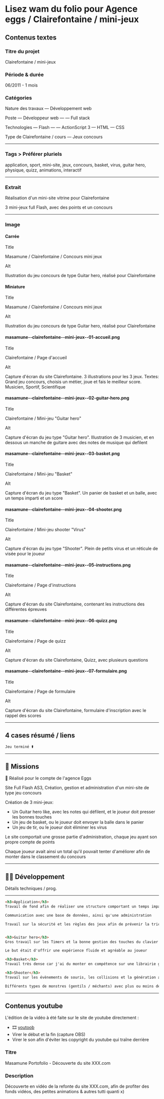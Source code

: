# Lisez wam du folio pour Agence eggs / Clairefontaine / mini-jeux

## Contenus textes

### Titre du projet

Clairefontaine / mini-jeux

### Période & durée

06/2011 - 1 mois

### Catégories

Nature des travaux
— Développement web

Poste
— Développeur web
— — Full stack

Technologies
— Flash
— — ActionScript 3
— HTML
— CSS

Type de Clairefontaine / cours
— Jeux concours

---

### Tags > Préférer pluriels

application, sport, mini-site, jeux, concours, basket, virus, guitar hero, physique, quizz, animations, interactif

---

### Extrait

Réalisation d'un mini-site vitrine pour Clairefontaine

3 mini-jeux full Flash, avec des points et un concours

---

### Image

#### Carrée

Title

Masamune / Clairefontaine / Concours mini jeux

Alt

Illustration du jeu concours de type Guitar hero, réalisé pour Clairefontaine

#### Miniature

Title

Masamune / Clairefontaine / Concours mini jeux

Alt

Illustration du jeu concours de type Guitar hero, réalisé pour Clairefontaine

#### masamune--clairefontaine--mini-jeux--01-accueil.png

Title

Clairefontaine / Page d'accueil

Alt

Capture d'écran du site Clairefontaine. 3 illustrations pour les 3 jeux. Textes: Grand jeu concours, choisis un métier, joue et fais le meilleur score. Musicien, Sportif, Scientifique

#### masamune--clairefontaine--mini-jeux--02-guitar-hero.png

Title

Clairefontaine / Mini-jeu "Guitar hero"

Alt

Capture d'écran du jeu type "Guitar hero". Illustration de 3 musicien, et en dessous un manche de guitare avec des notes de musique qui defilent

#### masamune--clairefontaine--mini-jeux--03-basket.png

Title

Clairefontaine / Mini-jeu "Basket"

Alt

Capture d'écran du jeu type "Basket". Un panier de basket et un balle, avec un temps imparti et un score

#### masamune--clairefontaine--mini-jeux--04-shooter.png

Title

Clairefontaine / Mini-jeu shooter "Virus"

Alt

Capture d'écran du jeu type "Shooter". Plein de petits virus et un réticule de visée pour le joueur

#### masamune--clairefontaine--mini-jeux--05-instructions.png

Title

Clairefontaine / Page d'instructions

Alt

Capture d'écran du site Clairefontaine, contenant les instructions des différentes épreuves

#### masamune--clairefontaine--mini-jeux--06-quizz.png

Title

Clairefontaine / Page de quizz

Alt

Capture d'écran du site Clairefontaine, Quizz, avec plusieurs questions

#### masamune--clairefontaine--mini-jeux--07-formulaire.png

Title

Clairefontaine / Page de formulaire

Alt

Capture d'écran du site Clairefontaine, formulaire d'inscription avec le rappel des scores

---

## 4 cases résumé / liens

```html
Jeu terminé ⚰️
```

---

## 🎯 Missions

👔 Réalisé pour le compte de l'agence Eggs

Site Full Flash AS3, Création, gestion et administration d'un mini-site de type jeu concours

Création de 3 mini-jeux:

- Un Guitar hero like, avec les notes qui défilent, et le joueur doit presser les bonnes touches
- Un jeu de basket, ou le joueur doit envoyer la balle dans le panier
- Un jeu de tir, ou le joueur doit éliminer les virus

Le site comportait une grosse partie d'administration, chaque jeu ayant son propre compte de points

Chaque joueur avait ainsi un total qu'il pouvait tenter d'améliorer afin de monter dans le classement du concours

---

## 👨‍💻 Développement

Détails techniques / prog.

---

```html
<h3>Application</h3>
Travail de fond afin de réaliser une structure comportant un temps imparti, ainsi que la bonne gestion des scores

Communication avec une base de données, ainsi qu'une administration

Travail sur la sécurité et les règles des jeux afin de prévenir la triche


<h3>Guitar hero</h3>
Gros travail sur les Timers et la bonne gestion des touches du clavier

Le but était d'offrir une expérience fluide et agréable au joueur

<h3>Basket</h3>
Travail très dense car j'ai du monter en compétence sur une librairie gérant à la fois un moteur physique et le bon rendu des graphismes

<h3>Shooter</h3>
Travail sur les évènements de souris, les collisions et la génération aléatoire de monstres

Différents types de monstres (gentils / méchants) avec plus ou moins de points
```

---

## Contenus youtube

L'édition de la vidéo à été faite sur le site de youtube directement :

- 🎞️ [youtoob](https://www.youtube.com/watch?v=rwGpCL2PV6I)
- Virer le début et la fin (capture OBS)
- Virer le son afin d'éviter les copyright du youtube qui traîne derrière

### Titre

Masamune Portofolio - Découverte du site XXX.com

### Description

Découverte en vidéo de la refonte du site XXX.com, afin de profiter des fonds vidéos, des petites animations & autres tutti quanti x)
